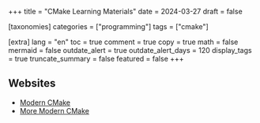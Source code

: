 +++
title = "CMake Learning Materials"
date = 2024-03-27
draft = false

[taxonomies]
categories = ["programming"]
tags = ["cmake"]

[extra]
lang = "en"
toc = true
comment = true
copy = true
math = false
mermaid = false
outdate_alert = true
outdate_alert_days = 120
display_tags = true
truncate_summary = false
featured = false
+++

## Websites

- [Modern CMake](https://cliutils.gitlab.io/modern-cmake/)
- [More Modern CMake](https://hsf-training.github.io/hsf-training-cmake-webpage/)
